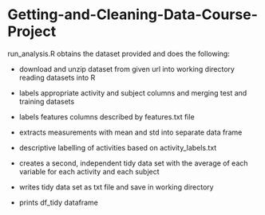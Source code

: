 # Getting-and-Cleaning-Data-Course-Project

run_analysis.R obtains the dataset provided and does the following:

- download and unzip dataset from given url into working directory reading datasets into R

- labels appropriate activity and subject columns and merging test and training datasets

- labels features columns described by features.txt file

- extracts measurements with mean and std into separate data frame

- descriptive labelling of activities based on activity_labels.txt

- creates a second, independent tidy data set with the average of each variable for each activity and each subject

- writes tidy data set as txt file and save in working directory

- prints df_tidy dataframe
